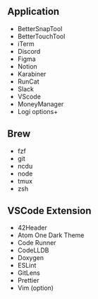 ## Application

- BetterSnapTool
- BetterTouchTool
- iTerm
- Discord
- Figma
- Notion
- Karabiner
- RunCat
- Slack
- VScode
- MoneyManager
- Logi options+

## Brew

- fzf
- git
- ncdu
- node
- tmux
- zsh

## VSCode Extension

- 42Header
- Atom One Dark Theme
- Code Runner
- CodeLLDB
- Doxygen
- ESLint
- GitLens
- Prettier
- Vim (option)
